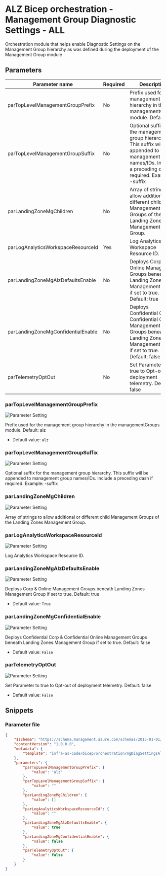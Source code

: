 # ALZ Bicep orchestration - Management Group Diagnostic Settings - ALL

Orchestration module that helps enable Diagnostic Settings on the Management Group hierarchy as was defined during the deployment of the Management Group module

## Parameters

Parameter name | Required | Description
-------------- | -------- | -----------
parTopLevelManagementGroupPrefix | No       | Prefix used for the management group hierarchy in the managementGroups module. Default: alz
parTopLevelManagementGroupSuffix | No       | Optional suffix for the management group hierarchy. This suffix will be appended to management group names/IDs. Include a preceding dash if required. Example: -suffix
parLandingZoneMgChildren | No       | Array of strings to allow additional or different child Management Groups of the Landing Zones Management Group.
parLogAnalyticsWorkspaceResourceId | Yes      | Log Analytics Workspace Resource ID.
parLandingZoneMgAlzDefaultsEnable | No       | Deploys Corp & Online Management Groups beneath Landing Zones Management Group if set to true. Default: true
parLandingZoneMgConfidentialEnable | No       | Deploys Confidential Corp & Confidential Online Management Groups beneath Landing Zones Management Group if set to true. Default: false
parTelemetryOptOut | No       | Set Parameter to true to Opt-out of deployment telemetry. Default: false

### parTopLevelManagementGroupPrefix

![Parameter Setting](https://img.shields.io/badge/parameter-optional-green?style=flat-square)

Prefix used for the management group hierarchy in the managementGroups module. Default: alz

- Default value: `alz`

### parTopLevelManagementGroupSuffix

![Parameter Setting](https://img.shields.io/badge/parameter-optional-green?style=flat-square)

Optional suffix for the management group hierarchy. This suffix will be appended to management group names/IDs. Include a preceding dash if required. Example: -suffix

### parLandingZoneMgChildren

![Parameter Setting](https://img.shields.io/badge/parameter-optional-green?style=flat-square)

Array of strings to allow additional or different child Management Groups of the Landing Zones Management Group.

### parLogAnalyticsWorkspaceResourceId

![Parameter Setting](https://img.shields.io/badge/parameter-required-orange?style=flat-square)

Log Analytics Workspace Resource ID.

### parLandingZoneMgAlzDefaultsEnable

![Parameter Setting](https://img.shields.io/badge/parameter-optional-green?style=flat-square)

Deploys Corp & Online Management Groups beneath Landing Zones Management Group if set to true. Default: true

- Default value: `True`

### parLandingZoneMgConfidentialEnable

![Parameter Setting](https://img.shields.io/badge/parameter-optional-green?style=flat-square)

Deploys Confidential Corp & Confidential Online Management Groups beneath Landing Zones Management Group if set to true. Default: false

- Default value: `False`

### parTelemetryOptOut

![Parameter Setting](https://img.shields.io/badge/parameter-optional-green?style=flat-square)

Set Parameter to true to Opt-out of deployment telemetry. Default: false

- Default value: `False`

## Snippets

### Parameter file

```json
{
    "$schema": "https://schema.management.azure.com/schemas/2015-01-01/deploymentParameters.json#",
    "contentVersion": "1.0.0.0",
    "metadata": {
        "template": "infra-as-code/bicep/orchestration/mgDiagSettingsAll/mgDiagSettingsAll.json"
    },
    "parameters": {
        "parTopLevelManagementGroupPrefix": {
            "value": "alz"
        },
        "parTopLevelManagementGroupSuffix": {
            "value": ""
        },
        "parLandingZoneMgChildren": {
            "value": []
        },
        "parLogAnalyticsWorkspaceResourceId": {
            "value": ""
        },
        "parLandingZoneMgAlzDefaultsEnable": {
            "value": true
        },
        "parLandingZoneMgConfidentialEnable": {
            "value": false
        },
        "parTelemetryOptOut": {
            "value": false
        }
    }
}
```
